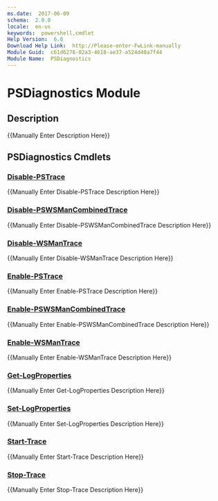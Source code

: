 ```yaml
---
ms.date:  2017-06-09
schema:  2.0.0
locale:  en-us
keywords:  powershell,cmdlet
Help Version:  6.0
Download Help Link:  http://Please-enter-FwLink-manually
Module Guid:  c61d6278-02a3-4618-ae37-a524d40a7f44
Module Name:  PSDiagnostics
---
```


# PSDiagnostics Module
## Description
{{Manually Enter Description Here}}

## PSDiagnostics Cmdlets
### [Disable-PSTrace](disable-pstrace.md)
{{Manually Enter Disable-PSTrace Description Here}}

### [Disable-PSWSManCombinedTrace](disable-pswsmancombinedtrace.md)
{{Manually Enter Disable-PSWSManCombinedTrace Description Here}}

### [Disable-WSManTrace](disable-wsmantrace.md)
{{Manually Enter Disable-WSManTrace Description Here}}

### [Enable-PSTrace](enable-pstrace.md)
{{Manually Enter Enable-PSTrace Description Here}}

### [Enable-PSWSManCombinedTrace](enable-pswsmancombinedtrace.md)
{{Manually Enter Enable-PSWSManCombinedTrace Description Here}}

### [Enable-WSManTrace](enable-wsmantrace.md)
{{Manually Enter Enable-WSManTrace Description Here}}

### [Get-LogProperties](get-logproperties.md)
{{Manually Enter Get-LogProperties Description Here}}

### [Set-LogProperties](set-logproperties.md)
{{Manually Enter Set-LogProperties Description Here}}

### [Start-Trace](start-trace.md)
{{Manually Enter Start-Trace Description Here}}

### [Stop-Trace](stop-trace.md)
{{Manually Enter Stop-Trace Description Here}}

